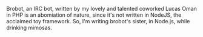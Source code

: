 Brobot, an IRC bot, written by my lovely and talented coworked Lucas Oman in PHP is an abomiation of nature, since it's not written in NodeJS, the acclaimed toy framework.  So, I'm writing brobot's sister, in Node.js, while drinking mimosas.
